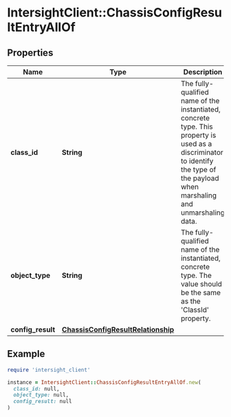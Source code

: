 # IntersightClient::ChassisConfigResultEntryAllOf

## Properties

| Name | Type | Description | Notes |
| ---- | ---- | ----------- | ----- |
| **class_id** | **String** | The fully-qualified name of the instantiated, concrete type. This property is used as a discriminator to identify the type of the payload when marshaling and unmarshaling data. | [default to &#39;chassis.ConfigResultEntry&#39;] |
| **object_type** | **String** | The fully-qualified name of the instantiated, concrete type. The value should be the same as the &#39;ClassId&#39; property. | [default to &#39;chassis.ConfigResultEntry&#39;] |
| **config_result** | [**ChassisConfigResultRelationship**](ChassisConfigResultRelationship.md) |  | [optional] |

## Example

```ruby
require 'intersight_client'

instance = IntersightClient::ChassisConfigResultEntryAllOf.new(
  class_id: null,
  object_type: null,
  config_result: null
)
```

